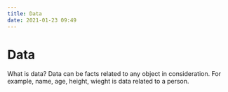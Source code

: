 ```yaml
---
title: Data
date: 2021-01-23 09:49
---
```


# Data #
What is data?
Data can be facts related to any object in consideration. 
For example, name, age, height, wieght is data related to a person. 
